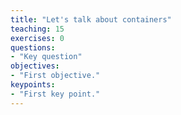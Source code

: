```yaml
---
title: "Let's talk about containers"
teaching: 15
exercises: 0
questions:
- "Key question"
objectives:
- "First objective."
keypoints:
- "First key point."
---
```

